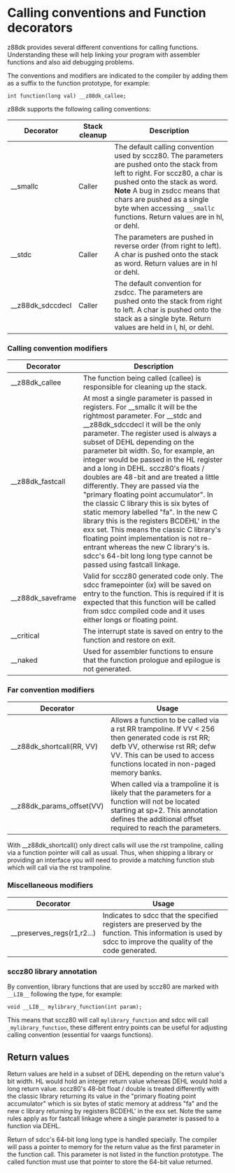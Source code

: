 # Calling conventions and Function decorators

z88dk provides several different conventions for calling functions. Understanding these will help linking your program with assembler functions and also aid debugging problems.

The conventions and modifiers are indicated to the compiler by adding them as a suffix to the function prototype, for example:

    int function(long val) __z88dk_callee;

z88dk supports the following calling conventions:

|  Decorator|Stack cleanup  | Description|
|--|--|--|
|__smallc  | Caller  | The default calling convention used by sccz80. The parameters are pushed onto the stack from left to right. For sccz80, a char is pushed onto the stack as word. **Note** A bug in zsdcc means that chars are pushed as a single byte when accessing `__smallc` functions. Return values are in hl, or dehl. |
|__stdc | Caller | The parameters are pushed in reverse order (from right to left). A char is pushed onto the stack as word. Return values are in hl or dehl.|
|__z88dk_sdccdecl | Caller | The default convention for zsdcc. The parameters are pushed onto the stack from right to left. A char is pushed onto the stack as a single byte. Return values are held in l, hl, or dehl.|

### Calling convention modifiers

|  Decorator|  Description|
|--|--|
|__z88dk_callee| The function being called (callee) is responsible for cleaning up the stack. |
|__z88dk_fastcall | At most a single parameter is passed in registers. For __smallc it will be the rightmost parameter. For __stdc and __z88dk_sdccdecl it will be the only parameter. The register used is always a subset of DEHL depending on the parameter bit width.  So, for example, an integer would be passed in the HL register and a long in DEHL.  sccz80's floats / doubles are 48-bit and are treated a little differently.  They are passed via the "primary floating point accumulator".  In the classic C library this is six bytes of static memory labelled "fa".  In the new C library this is the registers BCDEHL' in the exx set.  This means the classic C library's floating point implementation is not re-entrant whereas the new C library's is.  sdcc's 64-bit long long type cannot be passed using fastcall linkage.|
|__z88dk_saveframe|Valid for sccz80 generated code only. The sdcc framepointer (ix) will be saved on entry to the function. This is required if it is expected that this function will be called from sdcc compiled code and it uses either longs or floating point.
|__critical| The interrupt state is saved on entry to the function and restore on exit. |
|__naked|Used for assembler functions to ensure that the function prologue and epilogue is not generated. |

### Far convention modifiers

|  Decorator|  Usage|
|--|--|
| __z88dk_shortcall(RR, VV) |  Allows a function to be called via a rst RR trampoline. If VV < 256 then generated code is rst RR; defb VV, otherwise rst RR; defw VV. This can be used to access functions located in non-paged memory banks. |
| __z88dk_params_offset(VV) |  When called via a trampoline it is likely that the parameters for a function will not be located starting at sp+2. This annotation defines the additional offset required to reach the parameters.   | 

With __z88dk_shortcall() only direct calls will use the rst trampoline, calling via a function pointer will call as usual. Thus, when shipping a library or providing an interface you will need to provide a matching function stub which will call via the rst trampoline.

### Miscellaneous modifiers

|  Decorator|  Usage|
|--|--|
| __preserves_regs(r1,r2...) |Indicates to sdcc that the specified registers are preserved by the function. This information is used by sdcc to improve the quality of the code generated.| 

### sccz80 library annotation

By convention, library functions that are used by sccz80 are marked with `__LIB__` following
the type, for example:

    void __LIB__ mylibrary_function(int param);

This means that sccz80 will call `mylibrary_function` and sdcc will call `_mylibrary_function`,
these different entry points can be useful for adjusting calling convention (essential for
vaargs functions).

## Return values

Return values are held in a subset of DEHL depending on the return value's bit width.  HL would hold an integer return value whereas DEHL would hold a long return value.  sccz80's 48-bit float / double is treated differently with the classic library returning its value in the "primary floating point accumulator" which is six bytes of static memory at address "fa" and the new c library returning by registers BCDEHL' in the exx set.  Note the same rules apply as for fastcall linkage where a single parameter is passed to a function via DEHL.

Return of sdcc's 64-bit long long type is handled specially.  The compiler will pass a pointer to memory for the return value as the first parameter in the function call.  This parameter is not listed in the function prototype.  The called function must use that pointer to store the 64-bit value returned.


